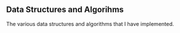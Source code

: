 ## Data Structures and Algorihms

The various data structures and algorithms that I have implemented.
